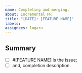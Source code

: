 ```yaml
---
name: Completing and merging.
about: Incremental PR
title: "[DATE]: [FEATURE NAME]"
labels: 
assignees: lugaru
---
```


## Summary

- [ ] #[FEATURE NAME] is the issue;
- [ ] and, completion description.
